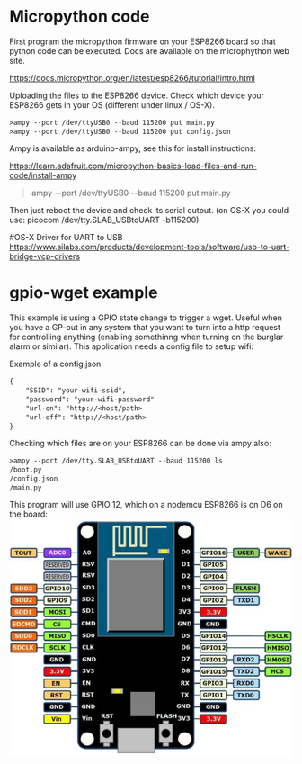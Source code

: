 # Micropython code
First program the micropython firmware on your ESP8266 board so that python code can be executed. Docs are available on the microphython web site.

https://docs.micropython.org/en/latest/esp8266/tutorial/intro.html

Uploading the files to the ESP8266 device. Check which device your ESP8266 gets in your OS (different under linux / OS-X).

    >ampy --port /dev/ttyUSB0 --baud 115200 put main.py
    >ampy --port /dev/ttyUSB0 --baud 115200 put config.json

Ampy is available as arduino-ampy, see this for install instructions:

https://learn.adafruit.com/micropython-basics-load-files-and-run-code/install-ampy

>ampy --port /dev/ttyUSB0 --baud 115200 put main.py

Then just reboot the device and check its serial output. 
(on OS-X you could use: picocom /dev/tty.SLAB_USBtoUART -b115200)

#OS-X Driver for UART to USB
https://www.silabs.com/products/development-tools/software/usb-to-uart-bridge-vcp-drivers


# gpio-wget example
This example is using a GPIO state change to trigger a wget. Useful when you have a GP-out in any system that you want to turn into a http request for controlling anything (enabling somethinng when turning on the burglar alarm or similar). This application needs a config file to setup wifi: 

Example of a config.json

    {
        "SSID": "your-wifi-ssid",
        "password": "your-wifi-password"
        "url-on": "http://<host/path>
        "url-off": "http://<host/path>
    }


Checking which files are on your ESP8266 can be done via ampy also:

    >ampy --port /dev/tty.SLAB_USBtoUART --baud 115200 ls
    /boot.py
    /config.json
    /main.py

This program will use GPIO 12, which on a nodemcu ESP8266 is on D6 on the board:
![NodeMCU Board](esp8266-nodemcu-pinouts.jpg)



